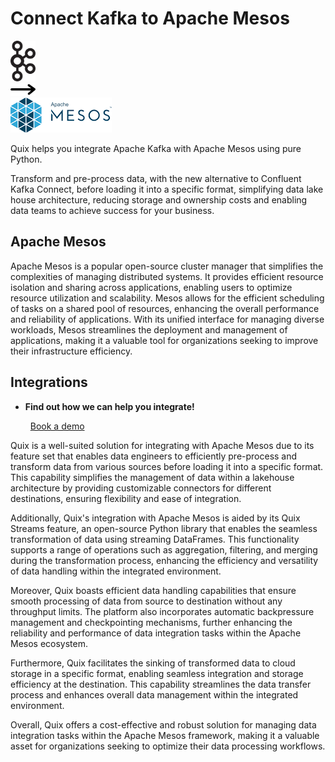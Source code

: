 # Connect Kafka to Apache Mesos

<div class="connect-images cards blog-grid-card" markdown>
<div>
<img src="../images/kafka_logo.png" width="40px" />
</div>
<div>
<img src="../images/arrow.svg" width="40px" />
</div>
<div>
<img src="./images/apache-mesos_1.jpg" />
</div>
</div>

Quix helps you integrate Apache Kafka with Apache Mesos using pure Python.

Transform and pre-process data, with the new alternative to Confluent Kafka Connect, before loading it into a specific format, simplifying data lake house architecture, reducing storage and ownership costs and enabling data teams to achieve success for your business.

## Apache Mesos

Apache Mesos is a popular open-source cluster manager that simplifies the complexities of managing distributed systems. It provides efficient resource isolation and sharing across applications, enabling users to optimize resource utilization and scalability. Mesos allows for the efficient scheduling of tasks on a shared pool of resources, enhancing the overall performance and reliability of applications. With its unified interface for managing diverse workloads, Mesos streamlines the deployment and management of applications, making it a valuable tool for organizations seeking to improve their infrastructure efficiency.

## Integrations

<div class="grid cards" markdown>

- __Find out how we can help you integrate!__

    <a class="md-button md-button--primary" href="https://share.hsforms.com/1iW0TmZzKQMChk0lxd_tGiw4yjw2?__hstc=175542013.2303933fbd746c0ac86d9ccbe9bc9100.1728383268831.1729603416735.1729620918855.31&__hssc=175542013.1.1729620918855&__hsfp=2132701734" target="_blank" style="margin:.5rem;">Book a demo</a>

</div>


Quix is a well-suited solution for integrating with Apache Mesos due to its feature set that enables data engineers to efficiently pre-process and transform data from various sources before loading it into a specific format. This capability simplifies the management of data within a lakehouse architecture by providing customizable connectors for different destinations, ensuring flexibility and ease of integration.

Additionally, Quix's integration with Apache Mesos is aided by its Quix Streams feature, an open-source Python library that enables the seamless transformation of data using streaming DataFrames. This functionality supports a range of operations such as aggregation, filtering, and merging during the transformation process, enhancing the efficiency and versatility of data handling within the integrated environment.

Moreover, Quix boasts efficient data handling capabilities that ensure smooth processing of data from source to destination without any throughput limits. The platform also incorporates automatic backpressure management and checkpointing mechanisms, further enhancing the reliability and performance of data integration tasks within the Apache Mesos ecosystem.

Furthermore, Quix facilitates the sinking of transformed data to cloud storage in a specific format, enabling seamless integration and storage efficiency at the destination. This capability streamlines the data transfer process and enhances overall data management within the integrated environment.

Overall, Quix offers a cost-effective and robust solution for managing data integration tasks within the Apache Mesos framework, making it a valuable asset for organizations seeking to optimize their data processing workflows.

